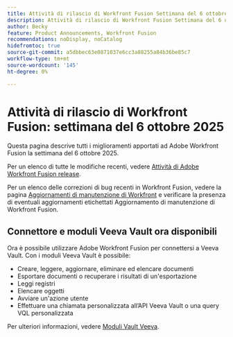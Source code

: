```yaml
---
title: Attività di rilascio di Workfront Fusion Settimana del 6 ottobre 2025
description: Attività di rilascio di Workfront Fusion Settimana del 6 ottobre 2025
author: Becky
feature: Product Announcements, Workfront Fusion
recommendations: noDisplay, noCatalog
hidefromtoc: true
source-git-commit: a5dbbec63e0871037e6cc3a88255a84b36be85c7
workflow-type: tm+mt
source-wordcount: '145'
ht-degree: 0%

---
```


# Attività di rilascio di Workfront Fusion: settimana del 6 ottobre 2025

Questa pagina descrive tutti i miglioramenti apportati ad Adobe Workfront Fusion la settimana del 6 ottobre 2025.

Per un elenco di tutte le modifiche recenti, vedere [Attività di Adobe Workfront Fusion release](/help/workfront-fusion/fusion-product-releases/fusion-release-activity.md).

Per un elenco delle correzioni di bug recenti in Workfront Fusion, vedere la pagina [Aggiornamenti di manutenzione di Workfront](https://experienceleague.adobe.com/it/docs/workfront-known-issues/releases/current-updates) e verificare la presenza di eventuali aggiornamenti etichettati Aggiornamento di manutenzione di Workfront Fusion.


## Connettore e moduli Veeva Vault ora disponibili

Ora è possibile utilizzare Adobe Workfront Fusion per connettersi a Veeva Vault. Con i moduli Veeva Vault è possibile:

* Creare, leggere, aggiornare, eliminare ed elencare documenti
* Esportare documenti o recuperare i risultati di un&#39;esportazione
* Leggi registri
* Elencare oggetti
* Avviare un&#39;azione utente
* Effettuare una chiamata personalizzata all’API Veeva Vault o una query VQL personalizzata

Per ulteriori informazioni, vedere [Moduli Vault Veeva](/help/workfront-fusion/references/apps-and-modules/third-party-connectors/veeva-vault-modules.md).
